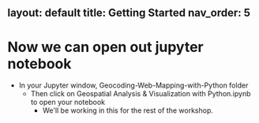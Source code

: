 layout: default
title: Getting Started
nav_order: 5
---

# Now we can open out jupyter notebook

* In your Jupyter window, Geocoding-Web-Mapping-with-Python folder
	* Then click on Geospatial Analysis & Visualization with Python.ipynb to open your notebook
		* We'll be working in this for the rest of the workshop.